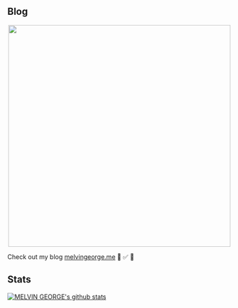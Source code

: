 ## Blog

<center><img width="500"  src="https://melvingeorge.me/metame.png" /></center>


Check out my blog [melvingeorge.me](https://melvingeorge.me) 🚀 ✅ 🦄

## Stats

<a>[![MELVIN GEORGE's github stats](https://github-readme-stats.anuraghazra1.vercel.app/api?username=melvin2016&show_icons=true&title_color=000&icon_color=3447d4&text_color=000&bg_color=90cdf4)](https://github.com/anuraghazra/github-readme-stats)</a>


